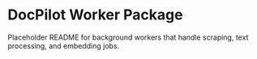 # DocPilot Worker Package

Placeholder README for background workers that handle scraping, text processing, and embedding jobs.
